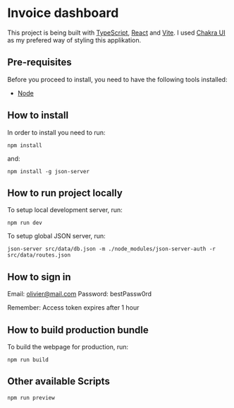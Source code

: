 # Invoice dashboard

This project is being built with [TypeScript](https://www.typescriptlang.org/), [React](https://reactjs.org/) and [Vite](https://vitejs.dev/). I used [Chakra UI](https://chakra-ui.com/) as my prefered way of styling this applikation.

## Pre-requisites

Before you proceed to install, you need to have the following tools installed:

- [Node](https://nodejs.org/en/)

## How to install

In order to install you need to run:

```
npm install
```

and:

```
npm install -g json-server
```

## How to run project locally

To setup local development server, run:

```
npm run dev
```

To setup global JSON server, run:

```
json-server src/data/db.json -m ./node_modules/json-server-auth -r src/data/routes.json
```

## How to sign in

Email: olivier@mail.com
Password: bestPassw0rd

Remember: Access token expires after 1 hour

## How to build production bundle

To build the webpage for production, run:

```
npm run build
```

## Other available Scripts

```
npm run preview
```
